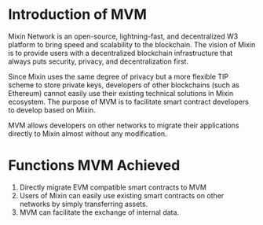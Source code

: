 # Introduction of MVM 

Mixin Network is an open-source, lightning-fast, and decentralized W3 platform to bring speed and scalability to the blockchain. The vision of Mixin is to provide users with a decentralized blockchain infrastructure that always puts security, privacy, and decentralization first.

Since Mixin uses the same degree of privacy but a more flexible TIP scheme to store private keys, developers of other blockchains (such as Ethereum) cannot easily use their existing technical solutions in Mixin ecosystem. The purpose of MVM is to facilitate smart contract developers to develop based on Mixin.

MVM allows developers on other networks to migrate their applications directly to Mixin almost without any modification.

# Functions MVM Achieved

1. Directly migrate EVM compatible smart contracts to MVM
2. Users of Mixin can easily use existing smart contracts on other networks by simply transferring assets. 
3. MVM can facilitate the exchange of internal data.
